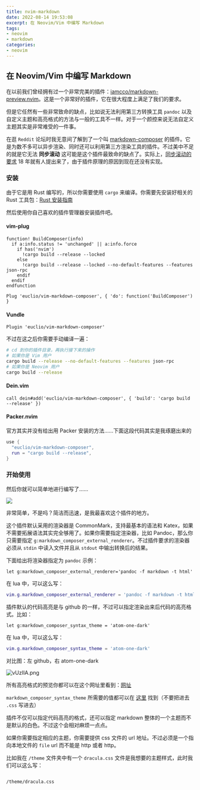 ```yaml
---
title: nvim-markdown
date: 2022-08-14 19:53:08
excerpt: 在 Neovim/Vim 中编写 Markdown
tags:
- neovim
- markdown
categories:
- neovim
---
```


## 在 Neovim/Vim 中编写 Markdown

在以前我们曾经拥有过一个非常完美的插件：[iamcco/markdown-preview.nvim](https://github.com/iamcco/markdown-preview.nvim)。这是一个非常好的插件，它在很大程度上满足了我们的要求。

但是它任然有一些非常致命的缺点，比如说无法利用第三方转换工具 `pandoc` 以及自定义主题和高亮格式的方法与一般的工具不一样。对于一个颜控来说无法自定义主题其实是非常难受的一件事。

在逛 `Reddit` 论坛时我无意间了解到了一个叫 [markdown-composer](https://github.com/euclio/vim-markdown-composer) 的插件。它是为数不多可以异步渲染、同时还可以利用第三方渲染工具的插件。不过美中不足的就是它无法 __同步滚动__ 这可能是这个插件最致命的缺点了。实际上，[同步滚动的要求](https://github.com/euclio/vim-markdown-composer/issues/34) 18 年就有人提出来了，由于插件原理的原因到现在还没有实现。

### 安装

由于它是用 Rust 编写的，所以你需要使用 `cargo` 来编译。你需要先安装好相关的 Rust 工具包：[Rust 安装指南](https://www.rust-lang.org/zh-CN/tools/install)

然后使用你自己喜欢的插件管理器安装插件吧。

#### vim-plug

``` vim
function! BuildComposer(info)
  if a:info.status != 'unchanged' || a:info.force
    if has('nvim')
      !cargo build --release --locked
    else
      !cargo build --release --locked --no-default-features --features json-rpc
    endif
  endif
endfunction

Plug 'euclio/vim-markdown-composer', { 'do': function('BuildComposer') }
```

#### Vundle

``` vim
Plugin 'euclio/vim-markdown-composer'
```

不过在这之后你需要手动编译一遍：

``` bash
# cd 到你的插件目录，再执行接下来的操作
# 如果你是 Vim 用户
cargo build --release --no-default-features --features json-rpc
# 如果你是 Neovim 用户
cargo build --release
```

#### Dein.vim

``` vim
call dein#add('euclio/vim-markdown-composer', { 'build': 'cargo build --release' })
```

#### Packer.nvim

官方其实并没有给出用 Packer 安装的方法……下面这段代码其实是我琢磨出来的

``` lua
use {
  "euclio/vim-markdown-composer",
  run = "cargo build --release",
}
```

### 开始使用

然后你就可以简单地进行编写了……

![](https://s1.ax1x.com/2022/08/14/vUhWkQ.gif)

非常简单，不是吗？简洁而迅速，是我最喜欢这个插件的地方。

这个插件默认采用的渲染器是 CommonMark，支持最基本的语法和 Katex，如果不需要拓展语法其实完全够用了。如果你需要指定渲染器，比如 Pandoc，那么你只需要指定 `g:markdown_composer_external_renderer`。不过插件要求的渲染器必须从 `stdin` 中读入文件并且从 `stdout` 中输出转换后的结果。

下面给出将渲染器指定为 `pandoc` 示例：

``` vim
let g:markdown_composer_external_renderer='pandoc -f markdown -t html'
```

在 lua 中，可以这么写：

``` lua
vim.g.markdown_composer_external_renderer = 'pandoc -f markdown -t html'
```

插件默认的代码高亮是与 github 的一样，不过可以指定渲染出来后代码的高亮格式。比如：

``` vim
let g:markdown_composer_syntax_theme = 'atom-one-dark'
```

在 lua 中，可以这么写：

``` lua
vim.g.markdown_composer_syntax_theme = 'atom-one-dark'
```

对比图：左 github，右 atom-one-dark

![vUzIIA.png](https://s1.ax1x.com/2022/08/14/vUzIIA.png)

所有高亮格式的预览你都可以在这个网址里看到：[网址](https://highlightjs.org/static/demo/)

`markdown_composer_syntax_theme` 所需要的值都可以在 [这里](https://github.com/isagalaev/highlight.js/tree/master/src/styles) 找到（不要把进去 `.css` 写进去）

插件不仅可以指定代码高亮的格式，还可以指定 markdown 整体的一个主题而不是默认的白色。不过这个会相对麻烦一点点。

如果你需要指定相应的主题，你需要提供 css 文件的 url 地址。不过必须是一个指向本地文件的 `file` url 而不能是 http 或者 http。

比如我在 `/theme` 文件夹中有一个 `dracula.css` 文件是我想要的主题样式，此时我们可以这么写：

``` vim
```
`/theme/dracula.css`
